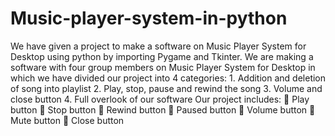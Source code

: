 # Music-player-system-in-python
We have given a project to make a software on Music Player System for Desktop using python by importing Pygame and Tkinter. We are making a software with four group members on Music Player System for Desktop in which we have divided our project into 4 categories: 1. Addition and deletion of song into playlist 2. Play, stop, pause and rewind the song 3. Volume and close button 4. Full overlook of our software Our project includes:  Play button  Stop button  Rewind button  Paused button  Volume button  Mute button  Close button
